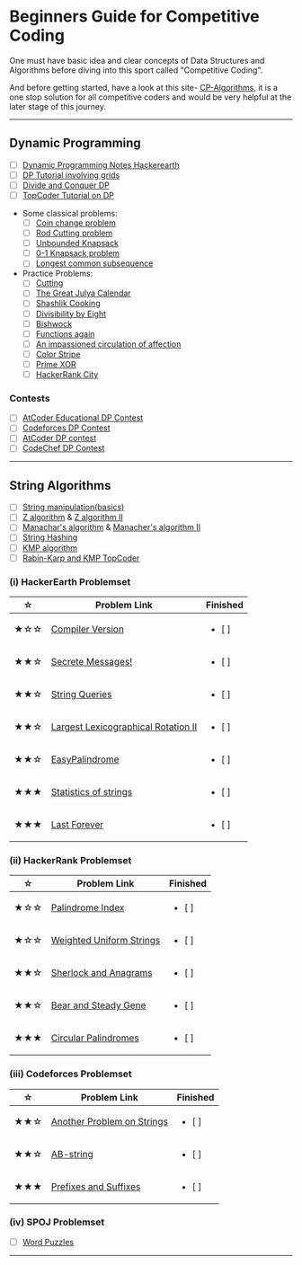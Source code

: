 # Beginners Guide for Competitive Coding

One must have basic idea and clear concepts of Data Structures and Algorithms before diving into this sport called "Competitive Coding".

And before getting started, have a look at this site- [CP-Algorithms](https://cp-algorithms.com/), it is a one stop solution for all competitive coders and would be very helpful at the later stage of this journey.

***

## Dynamic Programming 

- [ ] [Dynamic Programming Notes Hackerearth](https://www.hackerearth.com/practice/notes/dynamic-programming-i-1/)
- [ ] [DP Tutorial involving grids](https://www.hackerearth.com/practice/notes/dynamic-programming-problems-involving-grids/)
- [ ] [Divide and Conquer DP](https://cp-algorithms.com/dynamic_programming/divide-and-conquer-dp.html)
- [ ] [TopCoder Tutorial on DP](https://www.topcoder.com/community/competitive-programming/tutorials/dynamic-programming-from-novice-to-advanced/)
- Some classical problems:
  - [ ] [Coin change problem](https://www.hackerrank.com/challenges/coin-change/problem)
  - [ ] [Rod Cutting problem](https://www.techiedelight.com/rot-cutting/)
  - [ ] [Unbounded Knapsack](https://www.hackerrank.com/challenges/unbounded-knapsack/problem)
  - [ ] [0-1 Knapsack problem](https://www.techiedelight.com/0-1-knapsack-problem/)
  - [ ] [Longest common subsequence](https://www.hackerrank.com/challenges/dynamic-programming-classics-the-longest-common-subsequence/problem)
- Practice Problems:
  - [ ] [Cutting](https://codeforces.com/problemset/problem/998/B)
  - [ ] [The Great Julya Calendar](https://codeforces.com/problemset/problem/331/C1)
  - [ ] [Shashlik Cooking](https://codeforces.com/problemset/problem/1040/B)
  - [ ] [Divisibility by Eight](https://codeforces.com/problemset/problem/550/C)
  - [ ] [Bishwock](https://codeforces.com/problemset/problem/991/D)
  - [ ] [Functions again](https://codeforces.com/problemset/problem/788/A)
  - [ ] [An impassioned circulation of affection](https://codeforces.com/problemset/problem/814/C)
  - [ ] [Color Stripe](https://codeforces.com/problemset/problem/219/C)
  - [ ] [Prime XOR](https://www.hackerrank.com/challenges/prime-xor/problem)
  - [ ] [HackerRank City](https://www.hackerrank.com/challenges/hr-city/problem)

### Contests
- [ ] [AtCoder Educational DP Contest](https://atcoder.jp/contests/dp/tasks)
- [ ] [Codeforces DP Contest](https://codeforces.com/group/hK6hgc8x94/contest/222255)
- [ ] [AtCoder DP contest](https://atcoder.jp/contests/dp)
- [ ] [CodeChef DP Contest](https://www.codechef.com/LRNDSA07)

***

## String Algorithms 
- [ ] [String manipulation(basics)](https://www.hackerearth.com/practice/algorithms/string-algorithm/basics-of-string-manipulation/tutorial/)
- [ ] [Z algorithm](https://www.hackerearth.com/practice/algorithms/string-algorithm/z-algorithm/tutorial/) & [Z algorithm II](https://cp-algorithms.com/string/z-function.html)
- [ ] [Manachar's algorithm](https://www.hackerearth.com/practice/algorithms/string-algorithm/manachars-algorithm/tutorial/) & [Manacher's algorithm II](https://cp-algorithms.com/string/manacher.html)
- [ ] [String Hashing](https://cp-algorithms.com/string/string-hashing.html)
- [ ] [KMP algorithm](https://www.hackerearth.com/practice/algorithms/string-algorithm/string-searching/tutorial/)
- [ ] [Rabin-Karp and KMP TopCoder](https://www.topcoder.com/community/competitive-programming/tutorials/introduction-to-string-searching-algorithms/)

### (i) HackerEarth Problemset
| ☆   | Problem Link                                                                                                                                                                              | Finished                  |
|-----|-------------------------------------------------------------------------------------------------------------------------------------------------------------------------------------------|---------------------------|
| ★☆☆ | [Compiler Version](https://www.hackerearth.com/practice/algorithms/string-algorithm/basics-of-string-manipulation/practice-problems/algorithm/compiler-version-2/)                    | <ul> <li> [ ] </li> </ul> |
| ★★☆ | [Secrete Messages!](https://www.hackerearth.com/practice/algorithms/string-algorithm/basics-of-string-manipulation/practice-problems/algorithm/secret-messages/)                    | <ul> <li> [ ] </li> </ul> |
| ★★☆ | [String Queries](https://www.hackerearth.com/practice/algorithms/string-algorithm/basics-of-string-manipulation/practice-problems/algorithm/string-queries-1/)     | <ul> <li> [ ] </li> </ul> |
| ★★☆ | [Largest Lexicographical Rotation II](https://www.hackerearth.com/practice/algorithms/string-algorithm/string-searching/practice-problems/algorithm/largest-lexicographical-rotation-ii/) | <ul> <li> [ ] </li> </ul> |
| ★★☆ | [EasyPalindrome](https://www.hackerearth.com/practice/algorithms/string-algorithm/manachars-algorithm/practice-problems/algorithm/easypalindrome-8671e4e3/)                              | <ul> <li> [ ] </li> </ul> |
| ★★★ | [Statistics of strings](https://www.hackerearth.com/practice/algorithms/string-algorithm/z-algorithm/practice-problems/algorithm/statistics-of-strings-3bec3843/)                                         | <ul> <li> [ ] </li> </ul> |
| ★★★ | [Last Forever](https://www.hackerearth.com/practice/algorithms/string-algorithm/manachars-algorithm/practice-problems/algorithm/last-forever/)                                            | <ul> <li> [ ] </li> </ul> |

### (ii) HackerRank Problemset
| ☆   | Problem Link                                                                                             | Finished                  |
|-----|----------------------------------------------------------------------------------------------------------|---------------------------|
| ★☆☆ | [Palindrome Index](https://www.hackerrank.com/challenges/palindrome-index/problem) | <ul> <li> [ ] </li> </ul> |
| ★☆☆ | [Weighted Uniform Strings](https://www.hackerrank.com/challenges/weighted-uniform-string/problem)                    | <ul> <li> [ ] </li> </ul> |
| ★★☆ | [Sherlock and Anagrams](https://www.hackerrank.com/challenges/sherlock-and-anagrams/problem)             | <ul> <li> [ ] </li> </ul> |
| ★★☆ | [Bear and Steady Gene](https://www.hackerrank.com/challenges/bear-and-steady-gene/problem)                               | <ul> <li> [ ] </li> </ul> |
| ★★★ | [Circular Palindromes](https://www.hackerrank.com/challenges/circular-palindromes/problem)              | <ul> <li> [ ] </li> </ul> |

### (iii) Codeforces Problemset

| ☆   | Problem Link                                                                                             | Finished                  |
|-----|----------------------------------------------------------------------------------------------------------|---------------------------|
| ★★☆ | [Another Problem on Strings](https://codeforces.com/problemset/problem/165/C) | <ul> <li> [ ] </li> </ul> |
| ★★☆ | [AB-string](https://codeforces.com/problemset/problem/1238/D)              | <ul> <li> [ ] </li> </ul> |
| ★★★ | [Prefixes and Suffixes](https://codeforces.com/problemset/problem/432/D)              | <ul> <li> [ ] </li> </ul> |

### (iv) SPOJ Problemset
- [ ] [Word Puzzles](https://www.spoj.com/problems/WPUZZLES/)

***
